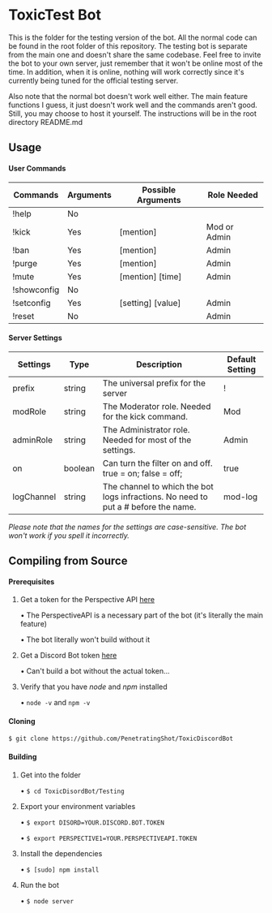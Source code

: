 # ToxicTest Bot

This is the folder for the testing version of the bot. All the normal code can be found in the root folder of this repository. The testing bot is separate from the main one and doesn't share the same codebase. Feel free to invite the bot to your own server, just remember that it won't be online most of the time. In addition, when it is online, nothing will work correctly since it's currently being tuned for the official testing server.

Also note that the normal bot doesn't work well either. The main feature functions I guess, it just doesn't work well and the commands aren't good. Still, you may choose to host it yourself. The instructions will be in the root directory README.md

## Usage

#### User Commands

| Commands    | Arguments | Possible Arguments | Role Needed  |
|-------------|-----------|--------------------|--------------|
| !help       | No        |                    |              |
| !kick       | Yes       | [mention]          | Mod or Admin |
| !ban        | Yes       | [mention]          | Admin        |
| !purge      | Yes       | [mention]          | Admin        |
| !mute       | Yes       | [mention] [time]   | Admin        |
| !showconfig | No        |                    |              |
| !setconfig  | Yes       | [setting] [value]  | Admin        |
| !reset      | No        |                    | Admin        |

#### Server Settings

| Settings   | Type    | Description                                                                        | Default Setting |
|------------|---------|------------------------------------------------------------------------------------|-----------------|
| prefix     | string  | The universal prefix for the server                                                | !               |
| modRole    | string  | The Moderator role. Needed for the kick command.                                   | Mod             |
| adminRole  | string  | The Administrator role. Needed for most of the settings.                           | Admin           |
| on         | boolean | Can turn the filter on and off. true = on; false = off;                            | true            |
| logChannel | string  | The channel to which the bot logs infractions. No need to put a # before the name. | mod-log         |

*Please note that the names for the settings are case-sensitive. The bot won't work if you spell it incorrectly.*

## Compiling from Source
#### Prerequisites
1. Get a token for the Perspective API [here](https://www.perspectiveapi.com/#/)
    
    • The PerspectiveAPI is a necessary part of the bot (it's literally the main feature)
    
    • The bot literally won't build without it

2.  Get a Discord Bot token [here](https://discordapp.com/developers/applications/)

    • Can't build a bot without the actual token...
3. Verify that you have *node* and *npm* installed
    
    • `node -v` and `npm -v`
#### Cloning

```bash
$ git clone https://github.com/PenetratingShot/ToxicDiscordBot
```

#### Building
1. Get into the folder
    
    • `$ cd ToxicDisordBot/Testing`
2.  Export your environment variables

    • `$ export DISORD=YOUR.DISCORD.BOT.TOKEN`
    
    • `$ export PERSPECTIVE1=YOUR.PERSPECTIVEAPI.TOKEN`
3. Install the dependencies

    • `$ [sudo] npm install`
4. Run the bot
    
    • `$ node server`
